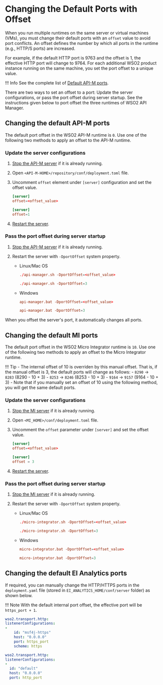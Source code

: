 # Changing the Default Ports with Offset

When you run multiple runtimes on the same server or virtual machines (VMs), you must change their default ports with an `offset` value to avoid port conflicts. An offset defines the number by which all ports in the runtime (e.g., HTTP/S ports) are increased. 

For example, if the default HTTP port is 9763 and the offset is 1, the effective HTTP port will change to 9764. For each additional WSO2 product instance running on the same machine, you set the port offset to a unique value.

!!! Info
    See the complete list of [Default API-M ports]({{base_path}}/administer/product-configurations/default-product-ports/).

There are two ways to set an offset to a port: Update the server configurations, or pass the port offset during server startup. See the instructions given below to port offset the three runtimes of WSO2 API Manager.

## Changing the default API-M ports

The default port offset in the WSO2 API-M runtime is `0`. Use one of the following two methods to apply an offset to the API-M runtime.

### Update the server configurations

1. [Stop the API-M server]({{base_path}}/install-and-setup/installation-guide/running-the-product/#stopping-the-server) if it is already running.

2.  Open `<API-M-HOME>/repository/conf/deployment.toml` file.

3.  Uncomment `offset` element under `[server]` configuration and set the offset value.


    ```toml tab="Format"
    [server]
    offset=<offset_value>
    ```

    ```toml tab="Example"
    [server]
    offset=1
    ```

4. [Restart the server]({{base_path}}/install-and-setup/installation-guide/running-the-product/).

### Pass the port offset during server startup

1.  [Stop the API-M server]({{base_path}}/install-and-setup/installation-guide/running-the-product/#stopping-the-server) if it is already running.

2.  Restart the server with `-DportOffset` system property.

    - Linux/Mac OS
    
        ```toml tab="Format"
        ./api-manager.sh -DportOffset=<offset_value>
        ```
        
        ```toml tab="Example"
        ./api-manager.sh -DportOffset=3
        ```
        
    - Windows
    
        ```toml tab="Format"
        api-manager.bat -DportOffset=<offset_value>
        ```
        
        ```toml tab="Example"
        api-manager.bat -DportOffset=3
        ```

When you offset the server's port, it automatically changes all ports. 

## Changing the default MI ports

The default port offset in the WSO2 Micro Integrator runtime is `10`. Use one of the following two methods to apply an offset to the Micro Integrator runtime.

!!! Tip
	-	The internal offset of 10 is overriden by this manual offset. That is, if the manual offset is 3, the default ports will change as follows:
		- `8290` -> `8283` (8290 - 10 + 3)
		- `8253` -> `8246` (8253 - 10 + 3)
		- `9164` -> `9157` (9164 - 10 + 3)
	-	Note that if you manually set an offset of 10 using the following method, you will get the same default ports.

### Update the server configurations

1. [Stop the MI server]({{base_path}}/install-and-setup/installation-guide/running-the-product/#stopping-the-server) if it is already running.

2.  Open `<MI_HOME>/conf/deployment.toml` file.

3.  Uncomment the `offset` parameter under `[server]` and set the offset value.

    ```toml tab="Format"
    [server]
    offset=<offset_value>
    ```

    ```toml  tab="Example"
    [server]
    offset = 3
    ```

4. [Restart the server]({{base_path}}/install-and-setup/installation-guide/running-the-product/).

### Pass the port offset during server startup

1.  [Stop the MI server]({{base_path}}/install-and-setup/installation-guide/running-the-product/#stopping-the-server) if it is already running.

2.  Restart the server with `-DportOffset` system property.

    - Linux/Mac OS
    
        ```toml tab="Format"
        ./micro-integrator.sh -DportOffset=<offset_value>
        ```
        
        ```toml tab="Example"
        ./micro-integrator.sh -DportOffset=3
        ```
        
    - Windows
    
        ```toml tab="Format"
        micro-integrator.bat -DportOffset=<offset_value>
        ```
        
        ```toml tab="Example"
        micro-integrator.bat -DportOffset=3
        ```

## Changing the default EI Analytics ports

If required, you can manually change the HTTP/HTTPS ports in the <code>deployment.yaml</code> file (stored in <code>EI_ANALYTICS_HOME/conf/server</code> folder) as shown below.

!!! Note
    With the default internal port offset, the effective port will be <code>https_port + 1</code>.

```yaml tab='HTTPS Port'
wso2.transport.http:            
listenerConfigurations:
-
	id: "msf4j-https"
	host: "0.0.0.0"
	port: https_port
	scheme: https
```

```yaml tab='HTTP Port'
wso2.transport.http:
listenerConfigurations:
-
  id: "default"
  host: "0.0.0.0"
  port: http_port
```

